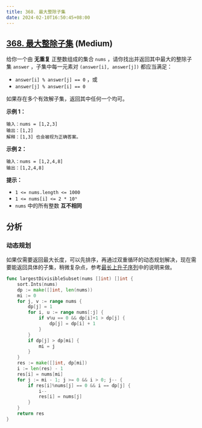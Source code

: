 ```yaml
---
title: 368. 最大整除子集
date: 2024-02-10T16:50:45+08:00
---
```


## [368. 最大整除子集](https://leetcode.cn/problems/largest-divisible-subset) (Medium)

给你一个由 **无重复** 正整数组成的集合 `nums` ，请你找出并返回其中最大的整除子集 `answer` ，子集中每一元素对 `(answer[i], answer[j])` 都应当满足：

- `answer[i] % answer[j] == 0` ，或
- `answer[j] % answer[i] == 0`

如果存在多个有效解子集，返回其中任何一个均可。

**示例 1：**

```
输入：nums = [1,2,3]
输出：[1,2]
解释：[1,3] 也会被视为正确答案。

```

**示例 2：**

```
输入：nums = [1,2,4,8]
输出：[1,2,4,8]

```

**提示：**

- `1 <= nums.length <= 1000`
- `1 <= nums[i] <= 2 * 10⁹`
- `nums` 中的所有整数 **互不相同**

## 分析

### 动态规划

如果仅需要返回最大长度，可以先排序，再通过双重循环的动态规划解决，现在需要能返回具体的子集，稍微复杂点，参考[最长上升子序列](/main/dp-and-greedy/longest-increasing-subsequence)中的说明来做。

```go
func largestDivisibleSubset(nums []int) []int {
	sort.Ints(nums)
	dp := make([]int, len(nums))
	mi := 0
	for j, v := range nums {
		dp[j] = 1
		for i, u := range nums[:j] {
			if v%u == 0 && dp[i]+1 > dp[j] {
				dp[j] = dp[i] + 1
			}
		}
		if dp[j] > dp[mi] {
			mi = j
		}
	}
	res := make([]int, dp[mi])
	i := len(res) - 1
	res[i] = nums[mi]
	for j := mi - 1; j >= 0 && i > 0; j-- {
		if res[i]%nums[j] == 0 && i == dp[j] {
			i--
			res[i] = nums[j]
		}
	}
	return res
}

```
